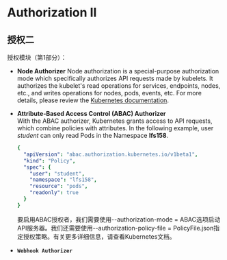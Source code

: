 # Authorization II

## 授权二

授权模块（第1部分）：

* **Node Authorizer** Node authorization is a special-purpose authorization mode which specifically authorizes API requests made by kubelets. It authorizes the kubelet's read operations for services, endpoints, nodes, etc., and writes operations for nodes, pods, events, etc. For more details, please review the [Kubernetes documentation](https://kubernetes.io/docs/reference/access-authn-authz/node/).
* **Attribute-Based Access Control \(ABAC\) Authorizer**  
  With the ABAC authorizer, Kubernetes grants access to API requests, which combine policies with attributes. In the following example, user _student_ can only read Pods in the Namespace **lfs158**.

  ```yaml
  {
    "apiVersion": "abac.authorization.kubernetes.io/v1beta1",
    "kind": "Policy",
    "spec": {
      "user": "student",
      "namespace": "lfs158",
      "resource": "pods",
      "readonly": true
    }
  }
  ```

  要启用ABAC授权者，我们需要使用--authorization-mode = ABAC选项启动API服务器。我们还需要使用--authorization-policy-file = PolicyFile.json指定授权策略。有关更多详细信息，请查看Kubernetes文档。

*   **`Webhook Authorizer`**

